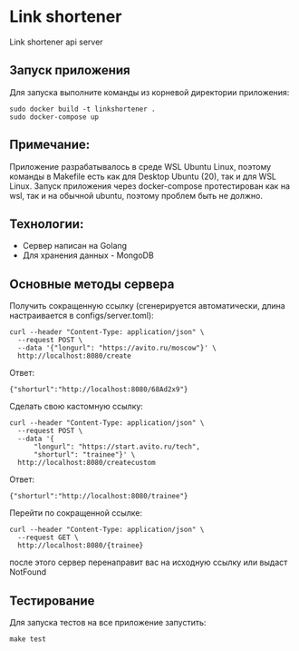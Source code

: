 # Link shortener

Link shortener api server

## Запуск приложения

Для запуска выполните команды из корневой директории приложения:
```
sudo docker build -t linkshortener .
sudo docker-compose up
```

## Примечание:

Приложение разрабатывалось в среде WSL Ubuntu Linux, поэтому команды в Makefile есть как для Desktop Ubuntu (20), так и для WSL Linux.
Запуск приложения через docker-compose протестирован как на wsl, так и на обычной ubuntu, поэтому проблем быть не должно.

## Технологии:

 - Сервер написан на Golang
 - Для хранения данных - MongoDB

## Основные методы сервера

Получить сокращенную ссылку (сгенерируется автоматически, длина настраивается в configs/server.toml):
```
curl --header "Content-Type: application/json" \
  --request POST \
  --data '{"longurl": "https://avito.ru/moscow"}' \
  http://localhost:8080/create
```

Ответ:
```
{"shorturl":"http://localhost:8080/68Ad2x9"}
```

Сделать свою кастомную ссылку:
```
curl --header "Content-Type: application/json" \
  --request POST \
  --data '{
      "longurl": "https://start.avito.ru/tech",
      "shorturl": "trainee"}' \
  http://localhost:8080/createcustom
```

Ответ:
```
{"shorturl":"http://localhost:8080/trainee"}
```

Перейти по сокращенной ссылке:
```
curl --header "Content-Type: application/json" \
  --request GET \
  http://localhost:8080/{trainee}
```
после этого сервер перенаправит вас на исходную ссылку или выдаст NotFound

## Тестирование

Для запуска тестов на все приложение запустить:
```
make test
```
